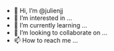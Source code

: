 - 👋 Hi, I’m @julienjj
- 👀 I’m interested in ...
- 🌱 I’m currently learning ...
- 💞️ I’m looking to collaborate on ...
- 📫 How to reach me ...


